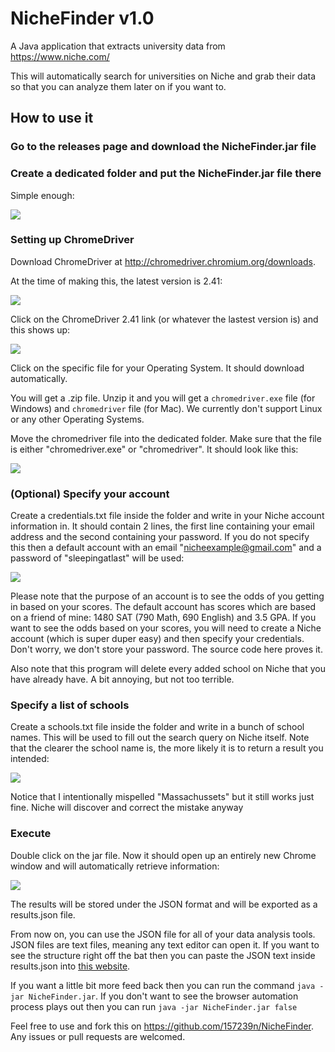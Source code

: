 # NicheFinder v1.0

A Java application that extracts university data from https://www.niche.com/

This will automatically search for universities on Niche and grab their data so that you can analyze them later on if you want to.

## How to use it

### Go to the releases page and download the NicheFinder.jar file

### Create a dedicated folder and put the NicheFinder.jar file there

Simple enough:

![](https://i.imgur.com/OH5E3dQ.png)

### Setting up ChromeDriver

Download ChromeDriver at http://chromedriver.chromium.org/downloads. 

At the time of making this, the latest version is 2.41:

![](https://i.imgur.com/dazkAUn.png)

Click on the ChromeDriver 2.41 link (or whatever the lastest version is) and this shows up:

![](https://i.imgur.com/RnBpV5Y.png)

Click on the specific file for your Operating System. It should download automatically.

You will get a .zip file. Unzip it and you will get a `chromedriver.exe` file (for Windows) and `chromedriver` file (for Mac). We currently don't support Linux or any other Operating Systems.

Move the chromedriver file into the dedicated folder. Make sure that the file is either "chromedriver.exe" or "chromedriver". It should look like this:

![](https://i.imgur.com/fIqXyAl.png)

### (Optional) Specify your account

Create a credentials.txt file inside the folder and write in your Niche account information in. It should contain 2 lines, the first line containing your email address and the second containing your password. If you do not specify this then a default account with an email "nicheexample@gmail.com" and a password of "sleepingatlast" will be used:

![](https://i.imgur.com/2ZGT1Bc.png)

Please note that the purpose of an account is to see the odds of you getting in based on your scores. The default account has scores which are based on a friend of mine: 1480 SAT (790 Math, 690 English) and 3.5 GPA. If you want to see the odds based on your scores, you will need to create a Niche account (which is super duper easy) and then specify your credentials. Don't worry, we don't store your password. The source code here proves it.

Also note that this program will delete every added school on Niche that you have already have. A bit annoying, but not too terrible.

### Specify a list of schools

Create a schools.txt file inside the folder and write in a bunch of school names. This will be used to fill out the search query on Niche itself. Note that the clearer the school name is, the more likely it is to return a result you intended:

![](https://i.imgur.com/lvcNGz5.png)

Notice that I intentionally mispelled "Massachussets" but it still works just fine. Niche will discover and correct the mistake anyway

### Execute

Double click on the jar file. Now it should open up an entirely new Chrome window and will automatically retrieve information:

![](https://i.imgur.com/UQfCitk.png)

The results will be stored under the JSON format and will be exported as a results.json file.

From now on, you can use the JSON file for all of your data analysis tools. JSON files are text files, meaning any text editor can open it. If you want to see the structure right off the bat then you can paste the JSON text inside results.json into [this website](http://jsonviewer.stack.hu/).

If you want a little bit more feed back then you can run the command `java -jar NicheFinder.jar`. If you don't want to see the browser automation process plays out then you can run `java -jar NicheFinder.jar false`

Feel free to use and fork this on https://github.com/157239n/NicheFinder. Any issues or pull requests are welcomed.
